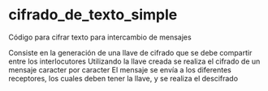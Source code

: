 # cifrado_de_texto_simple
Código para cifrar texto para intercambio de mensajes

Consiste en la generación de una llave de cifrado que se debe compartir entre los interlocutores
Utilizando la llave creada se realiza el cifrado de un mensaje caracter por caracter
El mensaje se envía a los diferentes receptores, los cuales deben tener la llave, y se realiza el descifrado
